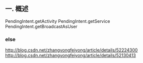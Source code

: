 ## 一. 概述


PendingIntent.getActivity
PendingIntent.getService
PendingIntent.getBroadcastAsUser












### else
http://blog.csdn.net/zhangyongfeiyong/article/details/52224300
http://blog.csdn.net/zhangyongfeiyong/article/details/52130413
